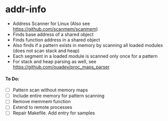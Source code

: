 # addr-info
* Address Scanner for Linux (Also see https://github.com/scanmem/scanmem)
* Finds base address of a shared object
* Finds function address in a shared object
* Also finds if a pattern exists in memory by scanning all loaded modules (does not scan stack and heap)
* Each segment in a loaded module is scanned only once for a pattern
* For stack and heap parsing as well, see https://github.com/ouadev/proc_maps_parser
 #### To Do: 
 - [ ] Pattern scan without memory maps
 - [ ] Include entire memory for pattern scanning
 - [ ] Remove memmem function
 - [ ] Extend to remote processes
 - [ ] Repair Makefile. Add entry for samples
